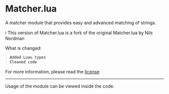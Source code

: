 # Matcher.lua
A matcher module that provides easy and advanced matching of strings.

ℹ️ This version of Matcher.lua is a fork of the original Matcher.lua by Nils Nordman <nino at nordman.org>

What is changed:
```markdown
- Added Luau types
- Cleaned code
```

For more information, please read the [license](./LICENSE)

___

Usage of the module can be viewed inside the code.